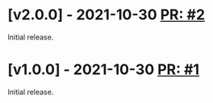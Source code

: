 # [v2.0.0] - 2021-10-30 [PR: #2](https://github.com/einari/dyslexia/pull/2)

Initial release.

# [v1.0.0] - 2021-10-30 [PR: #1](https://github.com/einari/dyslexia/pull/1)

Initial release.


